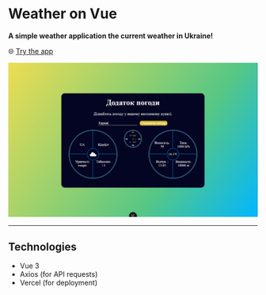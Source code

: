 # Weather on Vue

**A simple weather application the current weather in **Ukraine**!**

🌐 [Try the app](https://weather-on-vue.vercel.app/)

<img src="public/screenshot.png" alt="App Screenshot" />

---

## Technologies
- Vue 3
- Axios (for API requests)
- Vercel (for deployment)
